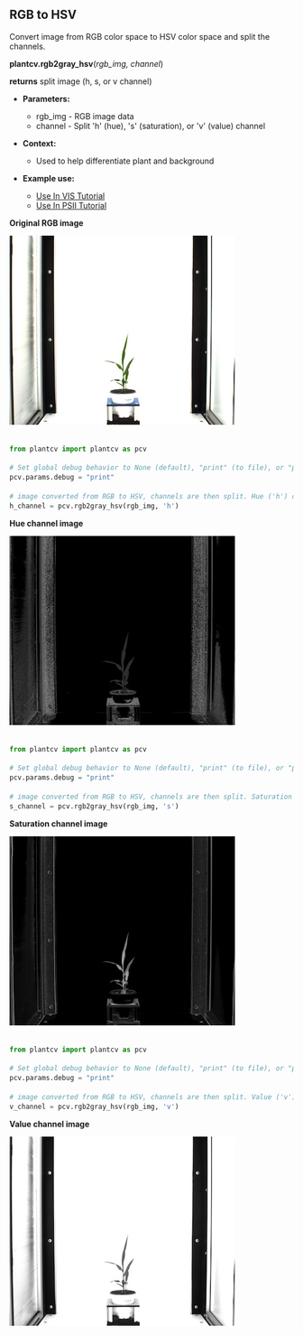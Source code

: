 ## RGB to HSV

Convert image from RGB color space to HSV color space and split the channels.

**plantcv.rgb2gray_hsv**(*rgb_img, channel*)

**returns** split image (h, s, or v channel)  

- **Parameters:**
    - rgb_img - RGB image data
    - channel - Split 'h' (hue), 's' (saturation), or 'v' (value) channel
   
- **Context:**
    - Used to help differentiate plant and background
- **Example use:**
    - [Use In VIS Tutorial](vis_tutorial.md)
    - [Use In PSII Tutorial](psII_tutorial.md)

**Original RGB image**

![Screenshot](img/documentation_images/rgb2hsv/original_image.jpg)

```python

from plantcv import plantcv as pcv

# Set global debug behavior to None (default), "print" (to file), or "plot" (Jupyter Notebooks or X11)
pcv.params.debug = "print"

# image converted from RGB to HSV, channels are then split. Hue ('h') channel is outputed.
h_channel = pcv.rgb2gray_hsv(rgb_img, 'h')
```

**Hue channel image**

![Screenshot](img/documentation_images/rgb2hsv/hsv_hue.jpg)

```python

from plantcv import plantcv as pcv
    
# Set global debug behavior to None (default), "print" (to file), or "plot" (Jupyter Notebooks or X11)
pcv.params.debug = "print"
    
# image converted from RGB to HSV, channels are then split. Saturation ('s') channel is outputed.    
s_channel = pcv.rgb2gray_hsv(rgb_img, 's')
```  

**Saturation channel image**

![Screenshot](img/documentation_images/rgb2hsv/hsv_saturation.jpg)

```python

from plantcv import plantcv as pcv

# Set global debug behavior to None (default), "print" (to file), or "plot" (Jupyter Notebooks or X11)
pcv.params.debug = "print"

# image converted from RGB to HSV, channels are then split. Value ('v') channel is outputed.
v_channel = pcv.rgb2gray_hsv(rgb_img, 'v')
```  

**Value channel image**

![Screenshot](img/documentation_images/rgb2hsv/hsv_value.jpg)
